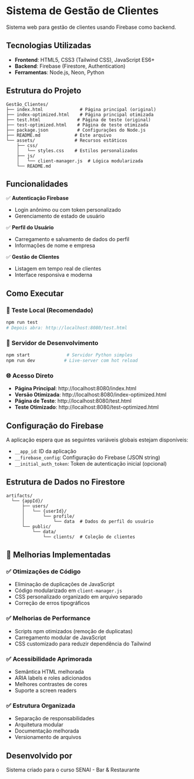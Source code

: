 # Sistema de Gestão de Clientes

Sistema web para gestão de clientes usando Firebase como backend.

## Tecnologias Utilizadas

- **Frontend**: HTML5, CSS3 (Tailwind CSS), JavaScript ES6+
- **Backend**: Firebase (Firestore, Authentication)
- **Ferramentas**: Node.js, Neon, Python

## Estrutura do Projeto

```
Gestão_Clientes/
├── index.html              # Página principal (original)
├── index-optimized.html    # Página principal otimizada
├── test.html              # Página de teste (original)
├── test-optimized.html    # Página de teste otimizada
├── package.json           # Configurações do Node.js
├── README.md             # Este arquivo
└── assets/               # Recursos estáticos
    ├── css/
    │   └── styles.css    # Estilos personalizados
    ├── js/
    │   └── client-manager.js  # Lógica modularizada
    └── README.md
```

## Funcionalidades

✅ **Autenticação Firebase**
- Login anônimo ou com token personalizado
- Gerenciamento de estado de usuário

✅ **Perfil do Usuário**  
- Carregamento e salvamento de dados do perfil
- Informações de nome e empresa

✅ **Gestão de Clientes**
- Listagem em tempo real de clientes
- Interface responsiva e moderna

## Como Executar

### 📱 **Teste Local (Recomendado)**
```bash
npm run test
# Depois abra: http://localhost:8080/test.html
```

### 🚀 **Servidor de Desenvolvimento**
```bash
npm start              # Servidor Python simples
npm run dev           # Live-server com hot reload
```

### 🌐 **Acesso Direto**
- **Página Principal**: http://localhost:8080/index.html
- **Versão Otimizada**: http://localhost:8080/index-optimized.html
- **Página de Teste**: http://localhost:8080/test.html
- **Teste Otimizado**: http://localhost:8080/test-optimized.html

## Configuração do Firebase

A aplicação espera que as seguintes variáveis globais estejam disponíveis:
- `__app_id`: ID da aplicação
- `__firebase_config`: Configuração do Firebase (JSON string)  
- `__initial_auth_token`: Token de autenticação inicial (opcional)

## Estrutura de Dados no Firestore

```
artifacts/
  └── {appId}/
      ├── users/
      │   └── {userId}/
      │       └── profile/
      │           └── data  # Dados do perfil do usuário
      └── public/
          └── data/
              └── clients/  # Coleção de clientes
```

## 🔧 **Melhorias Implementadas**

### ✅ **Otimizações de Código**
- Eliminação de duplicações de JavaScript
- Código modularizado em `client-manager.js`
- CSS personalizado organizado em arquivo separado
- Correção de erros tipográficos

### ✅ **Melhorias de Performance**
- Scripts npm otimizados (remoção de duplicatas)
- Carregamento modular de JavaScript
- CSS customizado para reduzir dependência do Tailwind

### ✅ **Acessibilidade Aprimorada**
- Semântica HTML melhorada
- ARIA labels e roles adicionados
- Melhores contrastes de cores
- Suporte a screen readers

### ✅ **Estrutura Organizada**
- Separação de responsabilidades
- Arquitetura modular
- Documentação melhorada
- Versionamento de arquivos

## Desenvolvido por

Sistema criado para o curso SENAI - Bar & Restaurante